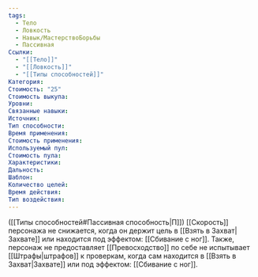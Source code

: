 ```yaml
---
tags:
  - Тело
  - Ловкость
  - Навык/МастерствоБорьбы
  - Пассивная
Ссылки:
  - "[[Тело]]"
  - "[[Ловкость]]"
  - "[[Типы способностей]]"
Категория: 
Стоимость: "25"
Стоимость выкупа:
Уровни:
Связанные навыки:
Источник:
Тип способности:
Время применения:
Стоимость применения:
Используемый пул:
Стоимость пула:
Характеристики:
Дальность:
Шаблон:
Количество целей:
Время действия:
Тип воздействия:
---
```

([[Типы способностей#Пассивная способность|П]]) [[Скорость]] персонажа не снижается, когда он держит цель в [[Взять в Захват|Захвате]] или находится под эффектом: [[Сбивание с ног]]. 
Также, персонаж не предоставляет [[Превосходство]] по себе не испытывает [[Штрафы|штрафов]] к проверкам, когда сам находится в  [[Взять в Захват|Захвате]] или под эффектом: [[Сбивание с ног]]. 